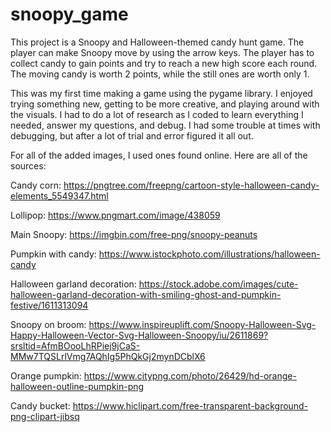 # snoopy_game
This project is a Snoopy and Halloween-themed candy hunt game. The player can make Snoopy move by using the arrow keys. The player has to collect candy to gain points and try to reach a new high score each round. The moving candy is worth 2 points, while the still ones are worth only 1.

This was my first time making a game using the pygame library. I enjoyed trying something new, getting to be more creative, and playing around with the visuals. I had to do a lot of research as I coded to learn everything I needed, answer my questions, and debug. I had some trouble at times with debugging, but after a lot of trial and error figured it all out. 


For all of the added images, I used ones found online. Here are all of the sources:

Candy corn:
https://pngtree.com/freepng/cartoon-style-halloween-candy-elements_5549347.html 

Lollipop:
https://www.pngmart.com/image/438059

Main Snoopy:
https://imgbin.com/free-png/snoopy-peanuts 

Pumpkin with candy:
https://www.istockphoto.com/illustrations/halloween-candy 

Halloween garland decoration:
https://stock.adobe.com/images/cute-halloween-garland-decoration-with-smiling-ghost-and-pumpkin-festive/1611313094 

Snoopy on broom:
https://www.inspireuplift.com/Snoopy-Halloween-Svg-Happy-Halloween-Vector-Svg-Halloween-Snoopy/iu/2611869?srsltid=AfmBOooLhRPiej9jCaS-MMw7TQSLrlVmg7AQhIg5PhQkGj2mynDCblX6 

Orange pumpkin:
https://www.citypng.com/photo/26429/hd-orange-halloween-outline-pumpkin-png

Candy bucket:
https://www.hiclipart.com/free-transparent-background-png-clipart-jibsq 